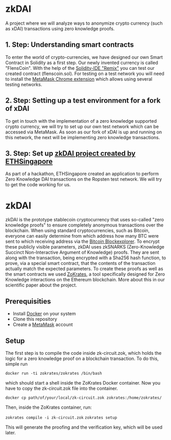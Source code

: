 # zkDAI
A project where we will analyze ways to anonymize crypto currency (such as xDAI) transactions using zero knowledge proofs.

## 1. Step: Understanding smart contracts

To enter the world of crypto-currencies, we have designed our own Smart Contract in Solidity as a first step. 
Our newly invented currency is called "FlensCoin". 
With the help of the [Solidity-IDE "Remix"](https://remix.ethereum.org/) you can test our created contract (flenscoin.sol).
For testing on a test network you will need to install the [MetaMask Chrome extension](metamask.io) which allows using several testing networks.

## 2. Step: Setting up a test environment for a fork of xDAI

To get in touch with the implementation of a zero knowledge supported crypto currency, we will try to set up our own test network which can be accessed via MetaMask. As soon as our fork of xDAI is up and running on this network, the next will be implementing zero knowledge transactions.

## 3. Step: Set up [zkDAI project created by ETHSingapore](https://github.com/atvanguard/ethsingapore-zk-dai)

As part of a hackathon, ETHSingapore created an application to perform Zero Knowledge DAI transactions on the Ropsten test network. We will try to get the code working for us.


# zkDAI

zkDAI is the prototype stablecoin cryptocurrency that uses so-called "zero knowledge proofs" to ensure completely anonymous transactions over the blockchain. When using standard cryptocurrencies, such as Bitcoin, everyone can easily determine from which address how many BTC were sent to which receiving address via the [Bitcoin Blockexplorer](https://www.blockchain.com/de/explorer). To encrypt these publicly visible parameters, zkDAI uses zkSNARKS (Zero-Knowledge Succinct Non-Interactive Argument of Knowledge) proofs. They are sent along with the transaction, being encrypted with a Sha256 hash function, to prove, via a special smart contract, that the contents of the transaction actually match the expected parameters. To create these proofs as well as the smart contracts we used [ZoKrates](https://zokrates.github.io), a tool specifically designed for Zero Knowledge interactions on the Ethereum blockchain.
More about this in our scientific paper about the project. 

## Prerequisities

- Install [Docker](https://docs.docker.com/get-docker/) on your system 
- Clone this repository
- Create a [MetaMask](https://metamask.io/) account

## Setup

The first step is to compile the code inside zk-circuit.zok, which holds the logic for a zero knowledge proof on a blockchain transaction. To do this, simple run

```docker run -ti zokrates/zokrates /bin/bash```

which should start a shell inside the ZoKrates Docker container. Now you have to copy the zk-circuit.zok file into the container.

```docker cp path/of/your/local/zk-circuit.zok zokrates:/home/zokrates/```

Then, inside the ZoKrates container, run:

```zokrates compile -i zk-circuit.zok```
```zokrates setup```

This will generate the proofing and the verification key, which will be used later.

